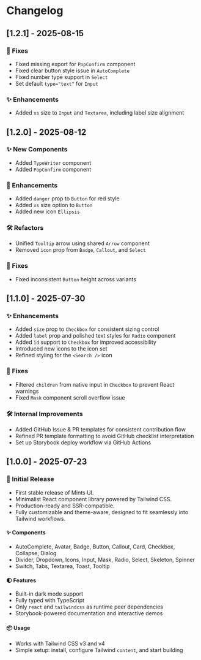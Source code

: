 # Changelog

## [1.2.1] - 2025-08-15

### 🐛 Fixes

- Fixed missing export for `PopConfirm` component
- Fixed clear button style issue in `AutoComplete`
- Fixed number type support in `Select`
- Set default `type="text"` for `Input`

### ✨ Enhancements

- Added `xs` size to `Input` and `Textarea`, including label size alignment

## [1.2.0] - 2025-08-12

### ✨ New Components

- Added `TypeWriter` component
- Added `PopConfirm` component

### 🎨 Enhancements

- Added `danger` prop to `Button` for red style
- Added `xs` size option to `Button`
- Added new icon `Ellipsis`

### 🛠 Refactors

- Unified `Tooltip` arrow using shared `Arrow` component
- Removed `icon` prop from `Badge`, `Callout`, and `Select`

### 🐛 Fixes

- Fixed inconsistent `Button` height across variants

## [1.1.0] - 2025-07-30

### ✨ Enhancements

- Added `size` prop to `Checkbox` for consistent sizing control
- Added `label` prop and polished text styles for `Radio` component
- Added `id` support to `Checkbox` for improved accessibility
- Introduced new icons to the icon set
- Refined styling for the `<Search />` icon

### 🐛 Fixes

- Filtered `children` from native input in `Checkbox` to prevent React warnings
- Fixed `Mask` component scroll overflow issue

### 🛠 Internal Improvements

- Added GitHub Issue & PR templates for consistent contribution flow
- Refined PR template formatting to avoid GitHub checklist interpretation
- Set up Storybook deploy workflow via GitHub Actions

## [1.0.0] - 2025-07-23

### 🎉 Initial Release

- First stable release of Mints UI.
- Minimalist React component library powered by Tailwind CSS.
- Production-ready and SSR-compatible.
- Fully customizable and theme-aware, designed to fit seamlessly into Tailwind workflows.

#### ✨ Components

- AutoComplete, Avatar, Badge, Button, Callout, Card, Checkbox, Collapse, Dialog
- Divider, Dropdown, Icons, Input, Mask, Radio, Select, Skeleton, Spinner
- Switch, Tabs, Textarea, Toast, Tooltip

#### 🌓 Features

- Built-in dark mode support
- Fully typed with TypeScript
- Only `react` and `tailwindcss` as runtime peer dependencies
- Storybook-powered documentation and interactive demos

#### 📦 Usage

- Works with Tailwind CSS v3 and v4
- Simple setup: install, configure Tailwind `content`, and start building
